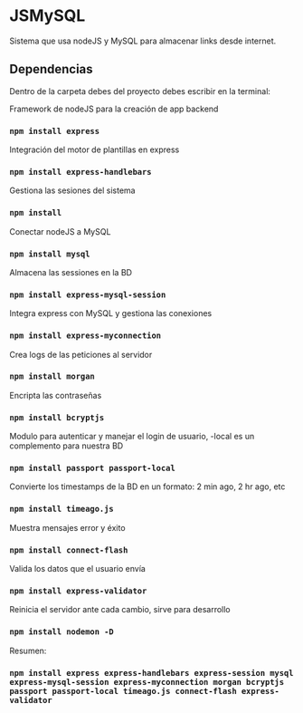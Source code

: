 # JSMySQL

Sistema que usa nodeJS y MySQL para almacenar links desde internet.

## Dependencias

Dentro de la carpeta debes del proyecto debes escribir en la terminal:

Framework de nodeJS para la creación de app backend
### `npm install express`

Integración del motor de plantillas en express
### `npm install express-handlebars`

Gestiona las sesiones del sistema
### `npm install `

Conectar nodeJS a MySQL
### `npm install mysql`

Almacena las sessiones en la BD
### `npm install express-mysql-session`

Integra express con MySQL y gestiona las conexiones
### `npm install express-myconnection`

Crea logs de las peticiones al servidor
### `npm install morgan`

Encripta las contraseñas
### `npm install bcryptjs`

Modulo para autenticar y manejar el login de usuario, -local es un complemento para nuestra BD
### `npm install passport passport-local`

Convierte los timestamps de la BD en un formato: 2 min ago, 2 hr ago, etc
### `npm install timeago.js`

Muestra mensajes error y éxito
### `npm install connect-flash`

Valida los datos que el usuario envía
### `npm install express-validator`

Reinicia el servidor ante cada cambio, sirve para desarrollo
### `npm install nodemon -D`

Resumen:
### `npm install express express-handlebars express-session mysql express-mysql-session express-myconnection morgan bcryptjs passport passport-local timeago.js connect-flash express-validator`
